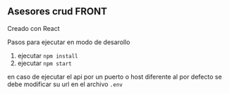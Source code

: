 ## Asesores crud FRONT

Creado con React

Pasos para ejecutar en modo de desarollo

1. ejecutar ``npm install``
2. ejecutar ``npm start``

en caso de ejecutar el api por un puerto o host diferente al por defecto se debe modificar su url en el archivo `.env`